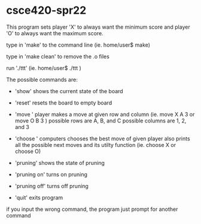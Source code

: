 # csce420-spr22

This program sets player 'X' to always want the minimum score and 
player 'O' to always want the maximum score.


type in 'make' to the command line
(ie. home/user$ make)

type in 'make clean' to remove the .o files

run './ttt'
(ie. home/user$ ./ttt )


The possible commands are:
- 'show'
     shows the current state of the board

- 'reset'
     resets the board to empty board

- 'move <player> <row> <column>'
     player makes a move at given row and column
     (ie. move X A 3   or     move O B 3 )
     possible rows are A, B, and C
     possible columns are 1, 2, and 3

- 'choose <player>'
     computers chooses the best move of given player
     also prints all the possible next moves and its utilty function
     (ie. choose X    or     choose O)

- 'pruning'
     shows the state of pruning

- 'pruning on'
     turns on pruning

- 'pruning off'
     turns off pruning

- 'quit'
     exits program

if you input the wrong command, the program just prompt for another command

